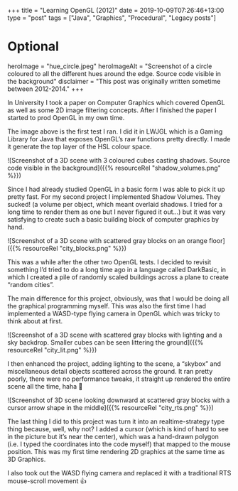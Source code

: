 +++
title = "Learning OpenGL (2012)"
date = 2019-10-09T07:26:46+13:00
type = "post"
tags = ["Java", "Graphics", "Procedural", "Legacy posts"]
# Optional
heroImage = "hue_circle.jpeg"
heroImageAlt = "Screenshot of a circle coloured to all the different hues around the edge. Source code visible in the background"
disclaimer = "This post was originally written sometime between 2012-2014."
+++

In University I took a paper on Computer Graphics which covered OpenGL as well as some 2D image filtering concepts. After I finished the paper I started to prod OpenGL in my own time.

The image above is the first test I ran. I did it in LWJGL which is a Gaming Library for Java that exposes OpenGL’s raw functions pretty directly. I made it generate the top layer of the HSL colour space.

<!--more-->

![Screenshot of a 3D scene with 3 coloured cubes casting shadows. Source code visible in the background]({{% resourceRel "shadow_volumes.png" %}})

Since I had already studied OpenGL in a basic form I was able to pick it up pretty fast. For my second project I implemented Shadow Volumes. They sucked! (a volume per object, which meant overlaid shadows. I tried for a long time to render them as one but I never figured it out…) but it was very satisfying to create such a basic building block of computer graphics by hand.

![Screenshot of a 3D scene with scattered gray blocks on an orange floor]({{% resourceRel "city_blocks.png" %}})

This was a while after the other two OpenGL tests. I decided to revisit something I’d tried to do a long time ago in a language called DarkBasic, in which I created a pile of randomly scaled buildings across a plane to create “random cities”.

The main difference for this project, obviously, was that I would be doing all the graphical programming myself. This was also the first time I had implemented a WASD-type flying camera in OpenGL which was tricky to think about at first.

![Screenshot of a 3D scene with scattered gray blocks with lighting and a sky backdrop. Smaller cubes can be seen littering the ground]({{% resourceRel "city_lit.png" %}})

I then enhanced the project, adding lighting to the scene, a “skybox” and miscellaneous detail objects scattered across the ground. It ran pretty poorly, there were no performance tweaks, it straight up rendered the entire scene all the time, haha 😬

![Screenshot of 3D scene looking downward at scattered gray blocks with a cursor arrow shape in the middle]({{% resourceRel "city_rts.png" %}})

The last thing I did to this project was turn it into an realtime-strategy type thing because, well, why not? I added a cursor (which is kind of hard to see in the picture but it’s near the center), which was a hand-drawn polygon (i.e. I typed the coordinates into the code myself) that mapped to the mouse position. This was my first time rendering 2D graphics at the same time as 3D Graphics.

I also took out the WASD flying camera and replaced it with a traditional RTS mouse-scroll movement 👍
